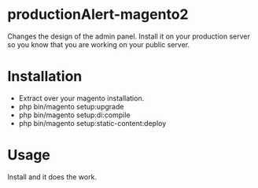 # productionAlert-magento2
Changes the design of the admin panel. Install it on your production server so you know that you are working on your public server.

# Installation
- Extract over your magento installation.
- php bin/magento setup:upgrade
- php bin/magento setup:di:compile
- php bin/magento setup:static-content:deploy

# Usage
Install and it does the work.
